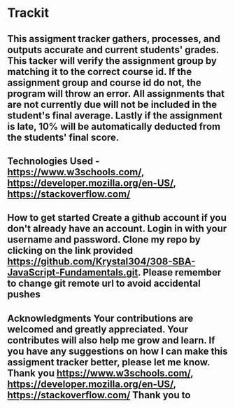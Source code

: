 # Trackit
## This assigment tracker gathers, processes, and outputs accurate and current students' grades. This tacker will verify the assignment group by matching it to the correct course id. If the assignment group and course id do not, the program will throw an error. All assignments that are not currently due will not be included in the student's final average. Lastly if the assignment is late, 10% will be automatically deducted from the students' final score. 
## Technologies Used - https://www.w3schools.com/, https://developer.mozilla.org/en-US/, https://stackoverflow.com/
## How to get started Create a github account if you don't already have an account. Login in with your username and password. Clone my repo by clicking on the link provided https://github.com/Krystal304/308-SBA-JavaScript-Fundamentals.git. Please remember to change git remote url to avoid accidental pushes 
## Acknowledgments Your contributions are welcomed and greatly appreciated. Your contributes will also help me grow and learn. If you have any suggestions on how I can make this assigment tracker better, please let me know. Thank you  https://www.w3schools.com/, https://developer.mozilla.org/en-US/, https://stackoverflow.com/ Thank you to 